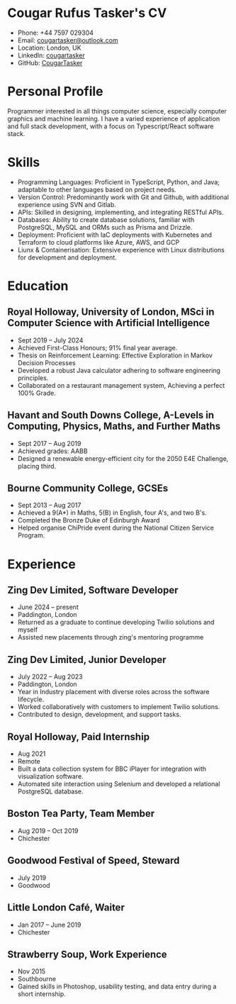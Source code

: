 # Cougar Rufus Tasker's CV

- Phone: +44 7597 029304
- Email: [cougartasker@outlook.com](mailto:cougartasker@outlook.com)
- Location: London, UK
- LinkedIn: [cougartasker](https://linkedin.com/in/cougartasker)
- GitHub: [CougarTasker](https://github.com/CougarTasker)


# Personal Profile

Programmer interested in all things computer science, especially computer graphics and machine learning. I have a varied experience of application and full stack development, with a focus on Typescript/React software stack.

# Skills

- Programming Languages: Proficient in TypeScript, Python, and Java; adaptable to other languages based on project needs.
- Version Control: Predominantly work with Git and Github, with additional experience using SVN and Gitlab.
- APIs: Skilled in designing, implementing, and integrating RESTful APIs.
- Databases: Ability to create database solutions, familiar with PostgreSQL, MySQL and ORMs such as Prisma and Drizzle.
- Deployment: Proficient with IaC deployments with Kubernetes and Terraform to cloud platforms like Azure, AWS, and GCP
- Liunx & Containerisation: Extensive experience with Linux distributions for development and deployment.
# Education

## Royal Holloway, University of London, MSci in Computer Science with Artificial Intelligence

- Sept 2019 – July 2024
- Achieved First-Class Honours; 91% final year average.
- Thesis on Reinforcement Learning: Effective Exploration in Markov Decision Processes
- Developed a robust Java calculator adhering to software engineering principles.
- Collaborated on a restaurant management system, Achieving a perfect 100% Grade.

## Havant and South Downs College, A-Levels in Computing, Physics, Maths, and Further Maths

- Sept 2017 – Aug 2019
- Achieved grades: AABB
- Designed a renewable energy-efficient city for the 2050 E4E Challenge, placing third.

## Bourne Community College, GCSEs

- Sept 2013 – Aug 2017
- Achieved a 9(A*) in Maths, 5(B) in English, four A's, and two B's.
- Completed the Bronze Duke of Edinburgh Award
- Helped organise ChiPride event during the National Citizen Service Program.

# Experience

## Zing Dev Limited, Software Developer

- June 2024 – present
- Paddington, London
- Returned as a graduate to continue developing Twilio solutions and myself
- Assisted new placements through zing's mentoring programme

## Zing Dev Limited, Junior Developer

- July 2022 – Aug 2023
- Paddington, London
- Year in Industry placement with diverse roles across the software lifecycle.
- Worked collaboratively with customers to implement Twilio solutions.
- Contributed to design, development, and support tasks.

## Royal Holloway, Paid Internship

- Aug 2021
- Remote
- Built a data collection system for BBC iPlayer for integration with visualization software.
- Automated site interaction using Selenium and developed a relational PostgreSQL database.

## Boston Tea Party, Team Member

- Aug 2019 – Oct 2019
- Chichester

## Goodwood Festival of Speed, Steward

- July 2019
- Goodwood

## Little London Café, Waiter

- Jan 2017 – June 2019
- Chichester

## Strawberry Soup, Work Experience

- Nov 2015
- Southbourne
- Gained skills in Photoshop, usability testing, and data entry during a short internship.

